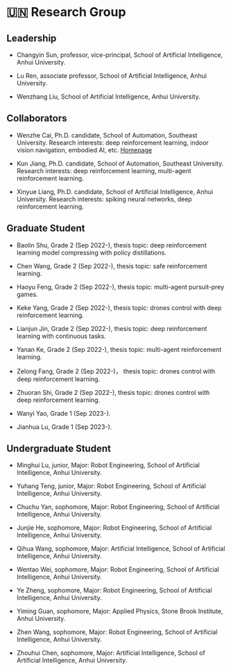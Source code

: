 # 🇺🇳 Research Group

## Leadership

- Changyin Sun, professor, vice-principal, School of Artificial Intelligence, Anhui University.

- Lu Ren, associate professor, School of Artificial Intelligence, Anhui University.

- Wenzhang Liu, School of Artificial Intelligence, Anhui University.

## Collaborators

- Wenzhe Cai, Ph.D. candidate, School of Automation, Southeast University. Research interests: deep reinforcement learning, indoor vision navigation, embodied AI, etc. [Homepage](https://wzcai99.github.io/)

- Kun Jiang, Ph.D. candidate, School of Automation, Southeast University. Research interests: deep reinforcement learning, multi-agent reinforcement learning.

- Xinyue Liang, Ph.D. candidate, School of Artificial Intelligence, Anhui University. Research interests: spiking neural networks, deep reinforcement learning.


## Graduate Student

- Baolin Shu, Grade 2 (Sep 2022-), thesis topic: deep reinforcement learning model compressing with policy distillations.

- Chen Wang, Grade 2 (Sep 2022-), thesis topic: safe reinforcement learning.

- Haoyu Feng, Grade 2 (Sep 2022-), thesis topic: multi-agent pursuit-prey games.

- Keke Yang, Grade 2 (Sep 2022-), thesis topic: drones control with deep reinforcement learning.

- Lianjun Jin, Grade 2 (Sep 2022-), thesis topic: deep reinforcement learning with continuous tasks.

- Yanan Ke, Grade 2 (Sep 2022-), thesis topic: multi-agent reinforcement learning.

- Zelong Fang, Grade 2 (Sep 2022-)， thesis topic: drones control with deep reinforcement learning.

- Zhuoran Shi, Grade 2 (Sep 2022-), thesis topic: drones control with deep reinforcement learning.

- Wanyi Yao, Grade 1 (Sep 2023-).

- Jianhua Lu, Grade 1 (Sep 2023-).

## Undergraduate Student

<!-- From freshman, sophomore, junior, to senior. -->

- Minghui Lu, junior, Major: Robot Engineering, School of Artificial Intelligence, Anhui University.

- Yuhang Teng, junior, Major: Robot Engineering, School of Artificial Intelligence, Anhui University.

- Chuchu Yan, sophomore, Major: Robot Engineering, School of Artificial Intelligence, Anhui University.

- Junjie He, sophomore, Major: Robot Engineering, School of Artificial Intelligence, Anhui University.

- Qihua Wang, sophomore, Major: Artificial Intelligence, School of Artificial Intelligence, Anhui University.

- Wentao Wei, sophomore, Major: Robot Engineering, School of Artificial Intelligence, Anhui University.

- Ye Zheng, sophomore, Major: Robot Engineering, School of Artificial Intelligence, Anhui University.

- Yiming Guan, sophomore, Major: Applied Physics, Stone Brook Institute, Anhui University.

- Zhen Wang, sophomore, Major: Robot Engineering, School of Artificial Intelligence, Anhui University.

- Zhouhui Chen, sophomore, Major: Artificial Intelligence, School of Artificial Intelligence, Anhui University.


